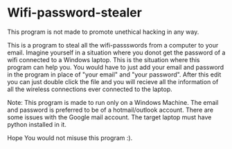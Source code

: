 # Wifi-password-stealer
This program is not made to promote unethical hacking in any way.

This is a program to steal all the wifi-passswords from a computer to your email.
Imagine yourself in a situation where you donot get the password of a wifi connected to a Windows laptop.
This is the situation where this program can help you.
You would have to just add your email and password in the program in place of "your email" and "your password". After this edit you can just double click the file and you will recieve all the information of all the wireless connections ever connected to the laptop.

Note: This program is made to run only on a Windows Machine.
      The email and password is preferred to be of a hotmail/outlook account.
      There are some issues with the Google mail account.
      The target laptop must have python installed in it.

Hope You would not misuse this program :).
